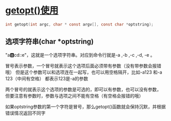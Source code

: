 # [getopt()使用](https://blog.csdn.net/huangxiaohu_coder/article/details/7475156)
```c
int getopt(int argc, char * const argv[], const char *optstring);
```

## 选项字符串(char *optstring)
"a:b:cd::e"，这就是一个选项字符串。对应到命令行就是-a ,-b ,-c ,-d, -e 。

 冒号表示参数，一个冒号就表示这个选项后面必须带有参数（没有带参数会报错哦）
 但是这个参数可以和选项连在一起写，也可以用空格隔开，比如-a123 和-a   123（中间有空格） 都表示123是-a的参数
 
 两个冒号的就表示这个选项的参数是可选的，即可以有参数，也可以没有参数，
 但要注意有参数时，参数与选项之间不能有空格（有空格会报错的哦）

 如果optstring参数的第一个字符是冒号，那么getopt()函数就会保持沉默，并根据错误情况返回不同字
